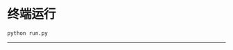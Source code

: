 # 终端运行

```shell
python run.py
```
*********************************************************************************************************************************************************************************************************************************************************************************************************************************************************************